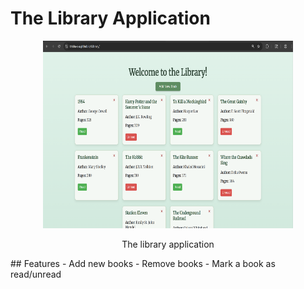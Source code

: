 # The Library Application
<p align="center">
  <img src="library_app.png" width="400" height="300" />
</p>
<p align="center">The library application</p>
## Features
- Add new books
- Remove books
- Mark a book as read/unread